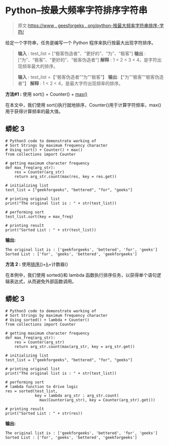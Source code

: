 # Python–按最大频率字符排序字符串

> 原文:[https://www . geesforgeks . org/python-按最大频率字符串排序-字符/](https://www.geeksforgeeks.org/python-sort-strings-by-maximum-frequency-character/)

给定一个字符串，任务是编写一个 Python 程序来执行按最大出现字符排序。

> **输入** : test_list = [“极客伪造者”、“更好的”、“为”、“极客”]
> **输出** : [“为”、“极客”、“更好的”、“极客伪造者”]
> **解释** : 1 < 2 < 3 < 4，是字符出现频率最大的排序。
> 
> **输入** : test_list =【“极客伪造者”“为”“极客”】
> **输出**:【“为”“极客”“极客伪造者”】
> **解释** : 1 < 2 < 4，是最大字符出现频率的排序。

**方法#1 :** 使用 sort() + Counter() + [max()](https://www.geeksforgeeks.org/python-max-function/)

在本文中，我们使用 sort()执行就地排序，Counter()用于计算字符频率，max()用于获得计算频率的最大值。

## 蟒蛇 3

```
# Python3 code to demonstrate working of 
# Sort Strings by maximum frequency character
# Using sort() + Counter() + max()
from collections import Counter

# getting maximum character frequency
def max_freq(arg_str):
    res = Counter(arg_str) 
    return arg_str.count(max(res, key = res.get))

# initializing list
test_list = ["geekforgeeks", "bettered", "for", "geeks"]

# printing original list
print("The original list is : " + str(test_list))

# performing sort 
test_list.sort(key = max_freq)

# printing result 
print("Sorted List : " + str(test_list))
```

**输出:**

```
The original list is : ['geekforgeeks', 'bettered', 'for', 'geeks']
Sorted List : ['for', 'geeks', 'bettered', 'geekforgeeks']
```

**方法 2 :** 使用[排序()](https://www.geeksforgeeks.org/sorted-function-python/)+[λ](https://www.geeksforgeeks.org/python-lambda/)+计数器()

在本例中，我们使用 sorted()和 lambda 函数执行排序任务，以获得单个语句逻辑表达式，从而避免外部函数调用。

## 蟒蛇 3

```
# Python3 code to demonstrate working of 
# Sort Strings by maximum frequency character
# Using sorted() + lambda + Counter()
from collections import Counter

# getting maximum character frequency
def max_freq(arg_str):
    res = Counter(arg_str) 
    return arg_str.count(max(arg_str, key = arg_str.get))

# initializing list
test_list = ["geekforgeeks", "bettered", "for", "geeks"]

# printing original list
print("The original list is : " + str(test_list))

# performing sort 
# lambda function to drive logic
res = sorted(test_list, 
             key = lambda arg_str : arg_str.count(
               max(Counter(arg_str), key = Counter(arg_str).get)))

# printing result 
print("Sorted List : " + str(res))
```

**输出:**

```
The original list is : ['geekforgeeks', 'bettered', 'for', 'geeks']
Sorted List : ['for', 'geeks', 'bettered', 'geekforgeeks']
```